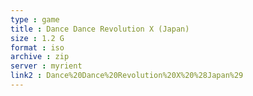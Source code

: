 ```yaml
---
type : game
title : Dance Dance Revolution X (Japan)
size : 1.2 G
format : iso
archive : zip
server : myrient
link2 : Dance%20Dance%20Revolution%20X%20%28Japan%29
---
```


